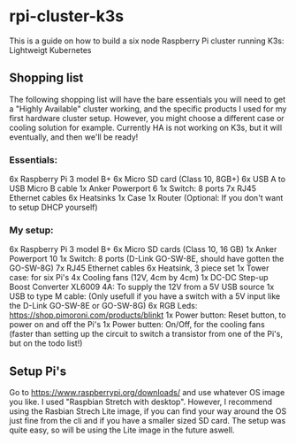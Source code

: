 # rpi-cluster-k3s
This is a guide on how to build a six node Raspberry Pi cluster running K3s: Lightweigt Kubernetes

## Shopping list
The following shopping list will have the bare essentials you will need to get a "Highly Available" cluster working, and the specific products I used for my first hardware cluster setup. However, you might choose a different case or cooling solution for example. Currently HA is not working on K3s, but it will eventually, and then we'll be ready!

### Essentials:
6x Raspberry Pi 3 model B+
6x Micro SD card (Class 10, 8GB+)
6x USB A to USB Micro B cable
1x Anker Powerport 6
1x Switch: 8 ports
7x RJ45 Ethernet cables
6x Heatsinks
1x Case 
1x Router (Optional: If you don't want to setup DHCP yourself)

### My setup:
6x Raspberry Pi 3 model B+
6x Micro SD cards (Class 10, 16 GB)
1x Anker Powerport 10
1x Switch: 8 ports (D-Link GO-SW-8E, should have gotten the GO-SW-8G)
7x RJ45 Ethernet cables 
6x Heatsink, 3 piece set
1x Tower case: for six Pi's
4x Cooling fans (12V, 4cm by 4cm)
1x DC-DC Step-up Boost Converter XL6009 4A: To supply the 12V from a 5V USB source
1x USB to type M cable: (Only usefull if you have a switch with a 5V input like the D-Link GO-SW-8E or GO-SW-8G)
6x RGB Leds: https://shop.pimoroni.com/products/blinkt
1x Power button: Reset button, to power on and off the Pi's
1x Power butten: On/Off, for the cooling fans (faster than setting up the circuit to switch a transistor from one of the Pi's, but on the todo list!)

## Setup Pi's 
Go to https://www.raspberrypi.org/downloads/ and use whatever OS image you like. I used "Raspbian Stretch with desktop". However, I recommend using the Rasbian Strech Lite image, if you can find your way around the OS just fine from the cli and if you have a smaller sized SD card. The setup was quite easy, so will be using the Lite image in the future aswell. 
